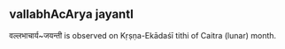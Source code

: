 ## vallabhAcArya jayantI

वल्लभाचार्य~जयन्ती is observed on Kṛṣṇa-Ekādaśī tithi of Caitra (lunar) month.




